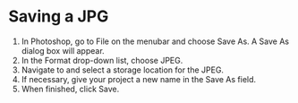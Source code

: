 # Saving a JPG

1. In Photoshop, go to File on the menubar and choose Save As. A Save As dialog box will appear.
2. In the Format drop-down list, choose JPEG.
3. Navigate to and select a storage location for the JPEG.
4. If necessary, give your project a new name in the Save As field.
5. When finished, click Save.
